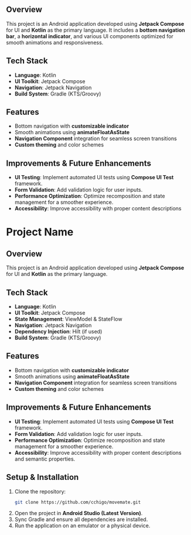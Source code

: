 
## Overview
This project is an Android application developed using **Jetpack Compose** for UI and **Kotlin** as the primary language. It includes a **bottom navigation bar**, a **horizontal indicator**, and various UI components optimized for smooth animations and responsiveness.

## Tech Stack
- **Language**: Kotlin
- **UI Toolkit**: Jetpack Compose
- **Navigation**: Jetpack Navigation
- **Build System**: Gradle (KTS/Groovy)

## Features
- Bottom navigation with **customizable indicator**
- Smooth animations using **animateFloatAsState**
- **Navigation Component** integration for seamless screen transitions
- **Custom theming** and color schemes

## Improvements & Future Enhancements
- **UI Testing**: Implement automated UI tests using **Compose UI Test** framework.
- **Form Validation**: Add validation logic for user inputs.
- **Performance Optimization**: Optimize recomposition and state management for a smoother experience.
- **Accessibility**: Improve accessibility with proper content descriptions

# Project Name

## Overview
This project is an Android application developed using **Jetpack Compose** for UI and **Kotlin** as the primary language. 
## Tech Stack
- **Language**: Kotlin
- **UI Toolkit**: Jetpack Compose
- **State Management**: ViewModel & StateFlow
- **Navigation**: Jetpack Navigation
- **Dependency Injection**: Hilt (if used)
- **Build System**: Gradle (KTS/Groovy)

## Features
- Bottom navigation with **customizable indicator**
- Smooth animations using **animateFloatAsState**
- **Navigation Component** integration for seamless screen transitions
- **Custom theming** and color schemes

## Improvements & Future Enhancements
- **UI Testing**: Implement automated UI tests using **Compose UI Test** framework.
- **Form Validation**: Add validation logic for user inputs.
- **Performance Optimization**: Optimize recomposition and state management for a smoother experience.
- **Accessibility**: Improve accessibility with proper content descriptions and semantic properties.

## Setup & Installation
1. Clone the repository:
   ```sh
   git clone https://github.com/cchigo/movemate.git
   ```
2. Open the project in **Android Studio (Latest Version)**.
3. Sync Gradle and ensure all dependencies are installed.
4. Run the application on an emulator or a physical device.

